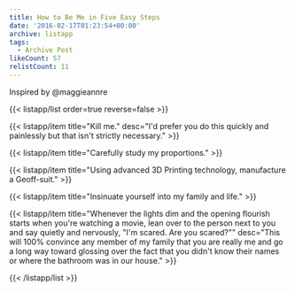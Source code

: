 ```yaml
---
title: How to Be Me in Five Easy Steps
date: '2016-02-17T01:23:54+00:00'
archive: listapp
tags: 
  - Archive Post
likeCount: 57
relistCount: 11
---
```


Inspired by @maggieannre

<!--more-->

{{< listapp/list order=true reverse=false >}}

   {{< listapp/item title="Kill me."
      desc="I'd prefer you do this quickly and painlessly but that isn't strictly necessary." >}}

   {{< listapp/item title="Carefully study my proportions." >}}

   {{< listapp/item title="Using advanced 3D Printing technology, manufacture a Geoff-suit." >}}

   {{< listapp/item title="Insinuate yourself into my family and life." >}}

   {{< listapp/item title="Whenever the lights dim and the opening flourish starts when you're watching a movie, lean over to the person next to you and say quietly and nervously, \"I'm scared. Are you scared?\""
      desc="This will 100% convince any member of my family that you are really me and go a long way toward glossing over the fact that you didn't know their names or where the bathroom was in our house." >}}

{{< /listapp/list >}}

